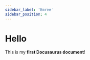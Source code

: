 ```yaml
---
sidebar_label: 'Emree'
sidebar_position: 4
---
```


# Hello

This is my **first Docusaurus document**!